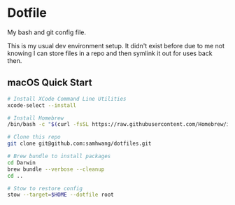 # Dotfile

My bash and git config file.

This is my usual dev environment setup. It didn't exist before due to me not knowing I can store files in a repo and then symlink it out for uses back then.

## macOS Quick Start

```bash
# Install XCode Command Line Utilities
xcode-select --install

# Install Homebrew
/bin/bash -c "$(curl -fsSL https://raw.githubusercontent.com/Homebrew/install/HEAD/install.sh)"

# Clone this repo
git clone git@github.com:samhwang/dotfiles.git

# Brew bundle to install packages
cd Darwin
brew bundle --verbose --cleanup
cd ..

# Stow to restore config
stow --target=$HOME --dotfile root
```
